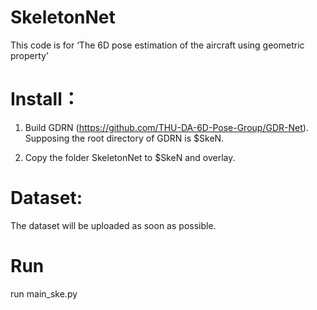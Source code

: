 # SkeletonNet

This code is for ‘The 6D pose estimation of the aircraft using geometric property’


# Install：

1. Build GDRN (https://github.com/THU-DA-6D-Pose-Group/GDR-Net). Supposing the root directory of GDRN is $SkeN.

2. Copy the folder SkeletonNet to $SkeN and overlay.

# Dataset:

The dataset will be uploaded as soon as possible.

# Run
run main_ske.py
